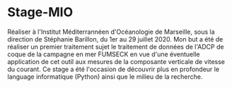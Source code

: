 # Stage-MIO

Réaliser à l'Institut Méditerrannéen d'Océanologie de Marseille, sous la direction de Stéphanie Barillon,  du 1er au 29 juillet 2020. 
Mon but a été de réaliser un premier traitement sujet le traitement de données de l'ADCP de coque de la campagne en mer FUMSECK en vue d'une éventuelle application de cet outil aux mesures de la composante verticale de vitesse du courant.
Ce stage a été l'occasion de découvrir plus en profondeur le language informatique (Python) ainsi que le milieu de la recherche.
